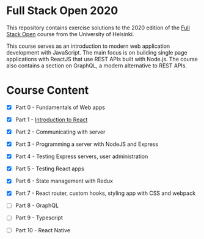 # Full Stack Open 2020

This repository contains exercise solutions to the 2020 edition of the [Full Stack Open](https://fullstackopen.com/en/about) course from the University of Helsinki.

This course serves as an introduction to modern web application development with JavaScript. The main focus is on building single page applications with ReactJS that use REST APIs built with Node.js. The course also contains a section on GraphQL, a modern alternative to REST APIs.

# Course Content
- [x] Part 0 - Fundamentals of Web apps

- [x] Part 1 - [Introduction to React](https://fullstackopen.com/en/part1)

- [x] Part 2 - Communicating with server

- [x] Part 3 - Programming a server with NodeJS and Express

- [x] Part 4 - Testing Express servers, user administration

- [x] Part 5 - Testing React apps

- [x] Part 6 - State management with Redux

- [x] Part 7 - React router, custom hooks, styling app with CSS and webpack

- [ ] Part 8 - GraphQL

- [ ] Part 9 - Typescript

- [ ] Part 10 - React Native
